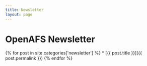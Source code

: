 ```yaml
---
title: Newsletter
layout: page
---
```


# OpenAFS Newsletter

{% for post in site.categories['newsletter'] %} * [{{ post.title }}]({{ post.permalink }})
{% endfor %}

